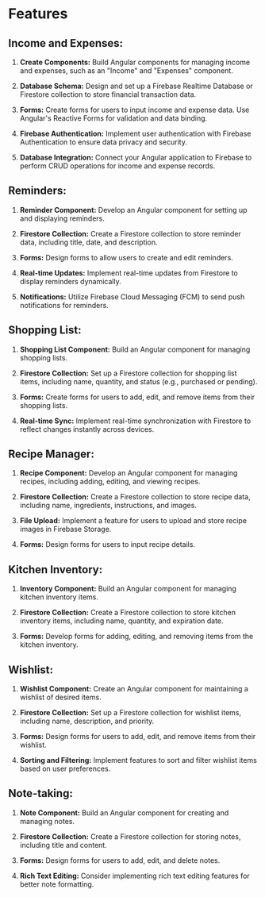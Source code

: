 # Features

## Income and Expenses:

1. **Create Components:** Build Angular components for managing income and expenses, such as an "Income" and "Expenses" component.

2. **Database Schema:** Design and set up a Firebase Realtime Database or Firestore collection to store financial transaction data.

3. **Forms:** Create forms for users to input income and expense data. Use Angular's Reactive Forms for validation and data binding.

4. **Firebase Authentication:** Implement user authentication with Firebase Authentication to ensure data privacy and security.

5. **Database Integration:** Connect your Angular application to Firebase to perform CRUD operations for income and expense records.

## Reminders:

1. **Reminder Component:** Develop an Angular component for setting up and displaying reminders.

2. **Firestore Collection:** Create a Firestore collection to store reminder data, including title, date, and description.

3. **Forms:** Design forms to allow users to create and edit reminders.

4. **Real-time Updates:** Implement real-time updates from Firestore to display reminders dynamically.

5. **Notifications:** Utilize Firebase Cloud Messaging (FCM) to send push notifications for reminders.

## Shopping List:

1. **Shopping List Component:** Build an Angular component for managing shopping lists.

2. **Firestore Collection:** Set up a Firestore collection for shopping list items, including name, quantity, and status (e.g., purchased or pending).

3. **Forms:** Create forms for users to add, edit, and remove items from their shopping lists.

4. **Real-time Sync:** Implement real-time synchronization with Firestore to reflect changes instantly across devices.

## Recipe Manager:

1. **Recipe Component:** Develop an Angular component for managing recipes, including adding, editing, and viewing recipes.

2. **Firestore Collection:** Create a Firestore collection to store recipe data, including name, ingredients, instructions, and images.

3. **File Upload:** Implement a feature for users to upload and store recipe images in Firebase Storage.

4. **Forms:** Design forms for users to input recipe details.

## Kitchen Inventory:

1. **Inventory Component:** Build an Angular component for managing kitchen inventory items.

2. **Firestore Collection:** Create a Firestore collection to store kitchen inventory items, including name, quantity, and expiration date.

3. **Forms:** Develop forms for adding, editing, and removing items from the kitchen inventory.

## Wishlist:

1. **Wishlist Component:** Create an Angular component for maintaining a wishlist of desired items.

2. **Firestore Collection:** Set up a Firestore collection for wishlist items, including name, description, and priority.

3. **Forms:** Design forms for users to add, edit, and remove items from their wishlist.

4. **Sorting and Filtering:** Implement features to sort and filter wishlist items based on user preferences.

## Note-taking:

1. **Note Component:** Build an Angular component for creating and managing notes.

2. **Firestore Collection:** Create a Firestore collection for storing notes, including title and content.

3. **Forms:** Design forms for users to add, edit, and delete notes.

4. **Rich Text Editing:** Consider implementing rich text editing features for better note formatting.
